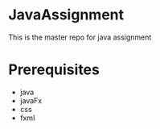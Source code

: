 # JavaAssignment
This is the master repo for java assignment
# Prerequisites 
- java
- javaFx
- css
- fxml
